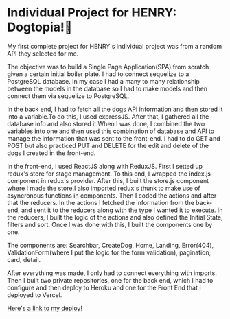 # Individual Project for HENRY: Dogtopia!🐶
<p>My first complete project for HENRY's individual project was from a random API they selected for me.</p>
<p>The objective was to build a Single Page Application(SPA) from scratch given a certain initial boiler plate.
I had to connect sequelize to a PostgreSQL database. In my case I had a many to many relationship between the models in the database so I had to make models and then connect them via sequelize to PostgreSQL.</p>
<p>In the back end, I had to fetch all the dogs API information and then stored it into a variable.To do this, I used expressJS.  After that, I gathered all the database info and also stored it.When I was done, I combined the two variables into one and then used this combination of database and API to manage the information that was sent to the front-end. I had to do GET and POST but also practiced PUT and DELETE for the edit and delete of the dogs I created in the front-end. </p>
<p>In the front-end, I used ReactJS along with ReduxJS. First I setted up redux's store for stage management. To this end, I wrapped the index.js component in redux's provider. After this, I built the store.js component where I made the store.I also imported redux's thunk to make use of asyncronous functions in components. Then I coded the actions and after that the reducers. In the actions I fetched the information from the back-end, and sent it to the reducers along with the type I wanted it to execute. In the reducers, I built the logic of the actions and also defined the Initial State, filters and sort. Once I was done with this, I built the components one by one.</p>
<p>The components are: Searchbar, CreateDog, Home, Landing, Error(404), ValidationForm(where I put the logic for the form validation), pagination, card, detail.</p>
<p>After everything was made, I only had to connect everything with imports. Then I built two private repositories, one for the back end, which I had to configure and then deploy to Heroku and one for the Front End that I deployed to Vercel.</p>
<a href="https://pifrontdogs.vercel.app/home">Here's a link to my deploy!</a>

